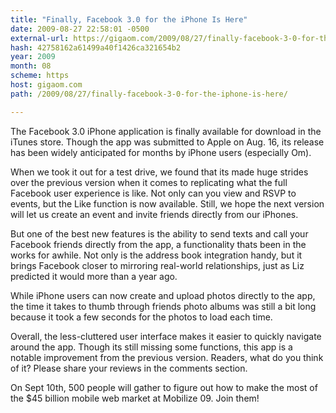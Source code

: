 ```yaml
---
title: "Finally, Facebook 3.0 for the iPhone Is Here"
date: 2009-08-27 22:58:01 -0500
external-url: https://gigaom.com/2009/08/27/finally-facebook-3-0-for-the-iphone-is-here/
hash: 42758162a61499a40f1426ca321654b2
year: 2009
month: 08
scheme: https
host: gigaom.com
path: /2009/08/27/finally-facebook-3-0-for-the-iphone-is-here/

---
```


The Facebook 3.0 iPhone application is finally available for download in the iTunes store. Though the app was submitted to Apple on Aug. 16, its release has been widely anticipated for months by iPhone users (especially Om).

When we took it out for a test drive, we found that its made huge strides over the previous version when it comes to replicating what the full Facebook user experience is like. Not only can you view and RSVP to events, but the Like function is now available. Still, we hope the next version will let us create an event and invite friends directly from our iPhones.

But one of the best new features is the ability to send texts and call your Facebook friends directly from the app, a functionality thats been in the works for awhile. Not only is the address book integration handy, but it brings Facebook closer to mirroring real-world relationships, just as Liz predicted it would more than a year ago.

While iPhone users can now create and upload photos directly to the app, the time it takes to thumb through friends photo albums was still a bit long because it took a few seconds for the photos to load each time.

Overall, the less-cluttered user interface makes it easier to quickly navigate around the app. Though its still missing some functions, this app is a notable improvement from the previous version. Readers, what do you think of it? Please share your reviews in the comments section.


 
On Sept 10th, 500 people will gather to figure out how to make the most of the $45 billion mobile web market at Mobilize 09. Join them!
